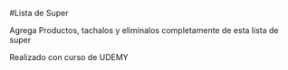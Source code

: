#Lista de Super

Agrega Productos, tachalos y eliminalos completamente de esta lista de super

Realizado con curso de UDEMY